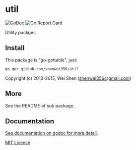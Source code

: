util
========

[![GoDoc](https://godoc.org/github.com/shenwei356/util?status.svg)](https://godoc.org/github.com/shenwei356/util)
[![Go Report Card](https://goreportcard.com/badge/github.com/shenwei356/util)](https://goreportcard.com/report/github.com/shenwei356/util)

Utility packges

Install
-------
This package is "go-gettable", just:

    go get github.com/shenwei356/util

Copyright (c) 2013-2015, Wei Shen (shenwei356@gmail.com)

More
----
See the README of sub package.

Documentation
-------------

[See documentation on godoc for more detail](https://godoc.org/github.com/shenwei356/util).

[MIT License](https://github.com/shenwei356/util/blob/master/LICENSE)
